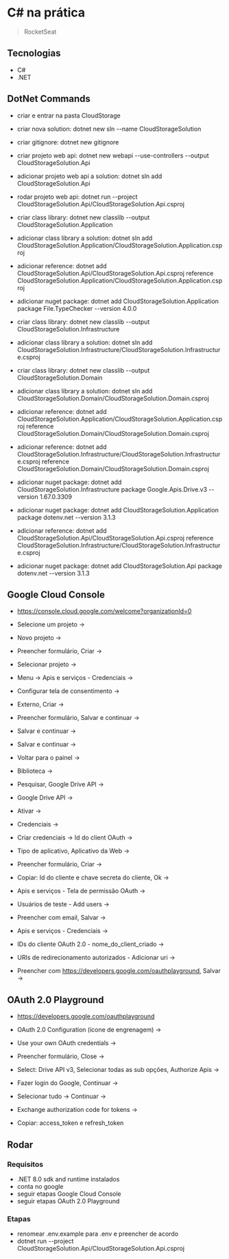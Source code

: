 # C# na prática

> RocketSeat

## Tecnologias

- C#
- .NET

## DotNet Commands

- criar e entrar na pasta CloudStorage

- criar nova solution: dotnet new sln --name CloudStorageSolution

- criar gitignore: dotnet new gitignore

- criar projeto web api: dotnet new webapi --use-controllers --output CloudStorageSolution.Api

- adicionar projeto web api a solution: dotnet sln add CloudStorageSolution.Api

- rodar projeto web api: dotnet run --project CloudStorageSolution.Api/CloudStorageSolution.Api.csproj

- criar class library: dotnet new classlib --output CloudStorageSolution.Application

- adicionar class library a solution: dotnet sln add CloudStorageSolution.Application/CloudStorageSolution.Application.csproj

- adicionar reference: dotnet add CloudStorageSolution.Api/CloudStorageSolution.Api.csproj reference CloudStorageSolution.Application/CloudStorageSolution.Application.csproj

- adicionar nuget package: dotnet add CloudStorageSolution.Application package File.TypeChecker --version 4.0.0

- criar class library: dotnet new classlib --output CloudStorageSolution.Infrastructure

- adicionar class library a solution: dotnet sln add CloudStorageSolution.Infrastructure/CloudStorageSolution.Infrastructure.csproj

- criar class library: dotnet new classlib --output CloudStorageSolution.Domain

- adicionar class library a solution: dotnet sln add CloudStorageSolution.Domain/CloudStorageSolution.Domain.csproj

- adicionar reference: dotnet add CloudStorageSolution.Application/CloudStorageSolution.Application.csproj reference CloudStorageSolution.Domain/CloudStorageSolution.Domain.csproj

- adicionar reference: dotnet add CloudStorageSolution.Infrastructure/CloudStorageSolution.Infrastructure.csproj reference CloudStorageSolution.Domain/CloudStorageSolution.Domain.csproj

- adicionar nuget package: dotnet add CloudStorageSolution.Infrastructure package Google.Apis.Drive.v3 --version 1.67.0.3309

- adicionar nuget package: dotnet add CloudStorageSolution.Application package dotenv.net --version 3.1.3

- adicionar reference: dotnet add CloudStorageSolution.Api/CloudStorageSolution.Api.csproj reference CloudStorageSolution.Infrastructure/CloudStorageSolution.Infrastructure.csproj

- adicionar nuget package: dotnet add CloudStorageSolution.Api package dotenv.net --version 3.1.3

## Google Cloud Console

- https://console.cloud.google.com/welcome?organizationId=0

- Selecione um projeto ->
- Novo projeto ->
- Preencher formulário, Criar ->
- Selecionar projeto ->
- Menu -> Apis e serviços - Credenciais ->
- Configurar tela de consentimento ->
- Externo, Criar ->
- Preencher formulário, Salvar e continuar ->
- Salvar e continuar ->
- Salvar e continuar ->
- Voltar para o painel ->
- Biblioteca ->
- Pesquisar, Google Drive API ->
- Google Drive API ->
- Ativar ->
- Credenciais ->
- Criar credenciais -> Id do client OAuth ->
- Tipo de aplicativo, Aplicativo da Web ->
- Preencher formulário, Criar ->
- Copiar: Id do cliente e chave secreta do cliente, Ok ->
- Apis e serviços - Tela de permissão OAuth ->
- Usuários de teste - Add users ->
- Preencher com email, Salvar ->
- Apis e serviços - Credenciais ->
- IDs do cliente OAuth 2.0 - nome_do_client_criado ->
- URIs de redirecionamento autorizados - Adicionar uri ->
- Preencher com https://developers.google.com/oauthplayground, Salvar ->

## OAuth 2.0 Playground

- https://developers.google.com/oauthplayground

- OAuth 2.0 Configuration (ícone de engrenagem) ->
- Use your own OAuth credentials ->
- Preencher formulário, Close ->
- Select: Drive API v3, Selecionar todas as sub opções, Authorize Apis ->
- Fazer login do Google, Continuar ->
- Selecionar tudo -> Continuar ->
- Exchange authorization code for tokens ->
- Copiar: access_token e refresh_token

## Rodar

### Requisitos

- .NET 8.0 sdk and runtime instalados
- conta no google
- seguir etapas Google Cloud Console
- seguir etapas OAuth 2.0 Playground

### Etapas

- renomear .env.example para .env e preencher de acordo
- dotnet run --project CloudStorageSolution.Api/CloudStorageSolution.Api.csproj
